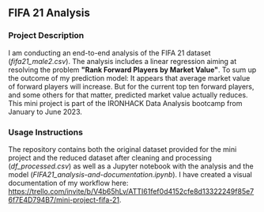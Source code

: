 ## FIFA 21 Analysis

### Project Description
I am conducting an end-to-end analysis of the FIFA 21 dataset (*fifa21_male2.csv*). The analysis includes a linear regression aiming at resolving the problem **"Rank Forward Players by Market Value"**. 
To sum up the outcome of my prediction model: It appears that average market value of forward players will increase. But for the current top ten forward players, and some others for that matter, predicted market value actually reduces.
This mini project is part of the IRONHACK Data Analysis bootcamp from January to June 2023.

### Usage Instructions
The repository contains both the original dataset provided for the mini project and the reduced dataset after cleaning and processing (*df_processed.csv*) as well as a Jupyter notebook with the analysis and the model (*FIFA21_analysis-and-documentation.ipynb*). 
I have created a visual documentation of my workflow here: https://trello.com/invite/b/V4b65hLv/ATTI61fef0d4152cfe8d13322249f85e76f7E4D794B7/mini-project-fifa-21.



